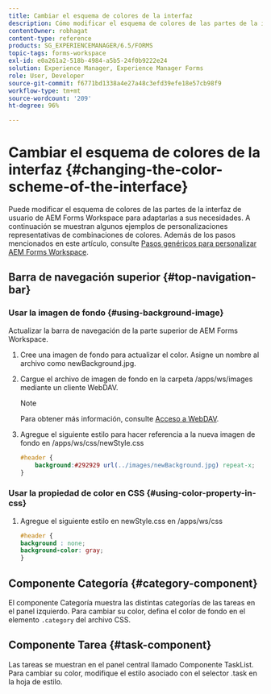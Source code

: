 ```yaml
---
title: Cambiar el esquema de colores de la interfaz
description: Cómo modificar el esquema de colores de las partes de la interfaz de usuario de AEM Forms Workspace de forma selectiva.
contentOwner: robhagat
content-type: reference
products: SG_EXPERIENCEMANAGER/6.5/FORMS
topic-tags: forms-workspace
exl-id: e0a261a2-518b-4984-a5b5-24f0b9222e24
solution: Experience Manager, Experience Manager Forms
role: User, Developer
source-git-commit: f6771bd1338a4e27a48c3efd39efe18e57cb98f9
workflow-type: tm+mt
source-wordcount: '209'
ht-degree: 96%

---
```


# Cambiar el esquema de colores de la interfaz {#changing-the-color-scheme-of-the-interface}

Puede modificar el esquema de colores de las partes de la interfaz de usuario de AEM Forms Workspace para adaptarlas a sus necesidades. A continuación se muestran algunos ejemplos de personalizaciones representativas de combinaciones de colores. Además de los pasos mencionados en este artículo, consulte [Pasos genéricos para personalizar AEM Forms Workspace](/help/forms/using/generic-steps-html-workspace-customization.md).

## Barra de navegación superior {#top-navigation-bar}

### Usar la imagen de fondo {#using-background-image}

Actualizar la barra de navegación de la parte superior de AEM Forms Workspace.

1. Cree una imagen de fondo para actualizar el color. Asigne un nombre al archivo como newBackground.jpg.
1. Cargue el archivo de imagen de fondo en la carpeta /apps/ws/images mediante un cliente WebDAV.

   >[!NOTE]
   >
   >Para obtener más información, consulte [Acceso a WebDAV](https://experienceleague.adobe.com/docs/experience-manager-65/administering/contentmanagement/webdav-access.html?lang=en).

1. Agregue el siguiente estilo para hacer referencia a la nueva imagen de fondo en /apps/ws/css/newStyle.css

   ```css
   #header {
       background:#292929 url(../images/newBackground.jpg) repeat-x;
   }
   ```

### Usar la propiedad de color en CSS {#using-color-property-in-css}

1. Agregue el siguiente estilo en newStyle.css en /apps/ws/css

   ```css
   #header {
   background : none;
   background-color: gray;
   }
   ```

## Componente Categoría {#category-component}

El componente Categoría muestra las distintas categorías de las tareas en el panel izquierdo. Para cambiar su color, defina el color de fondo en el elemento `.category` del archivo CSS.

## Componente Tarea {#task-component}

Las tareas se muestran en el panel central llamado Componente TaskList. Para cambiar su color, modifique el estilo asociado con el selector .task en la hoja de estilo.
